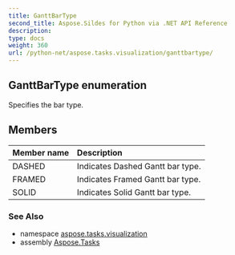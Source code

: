 ```yaml
---
title: GanttBarType
second_title: Aspose.Sildes for Python via .NET API Reference
description: 
type: docs
weight: 360
url: /python-net/aspose.tasks.visualization/ganttbartype/
---
```


## GanttBarType enumeration

Specifies the bar type.

## Members
| Member name | Description |
| :- | :- |
|DASHED|Indicates Dashed Gantt bar type.|
|FRAMED|Indicates Framed Gantt bar type.|
|SOLID|Indicates Solid Gantt bar type.|

### See Also

* namespace [aspose.tasks.visualization](/tasks/python-net/aspose.tasks.visualization/)
* assembly [Aspose.Tasks](/tasks/python-net/)

